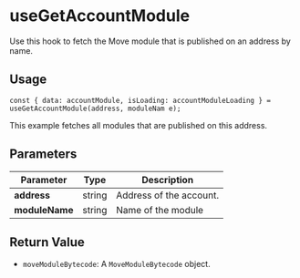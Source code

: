 # useGetAccountModule

Use this hook to fetch the Move module that is published on an address by name.

## Usage
``` tsx
const { data: accountModule, isLoading: accountModuleLoading } = useGetAccountModule(address, moduleNam e);
```

This example fetches all modules that are published on this address.

## Parameters
| Parameter      | Type   | Description             |
| -------------- | ------ | ----------------------- |
| **address**    | string | Address of the account. |
| **moduleName** | string | Name of the module      |

## Return Value
* `moveModuleBytecode`: A `MoveModuleBytecode` object.
